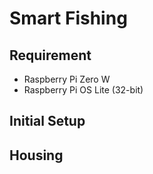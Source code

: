 # Smart Fishing
## Requirement
- Raspberry Pi Zero W
- Raspberry Pi OS Lite (32-bit)

## Initial Setup

## Housing
